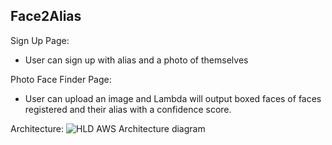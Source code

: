 ## Face2Alias

Sign Up Page:
- User can sign up with alias and a photo of themselves

Photo Face Finder Page:
- User can upload an image and Lambda will output boxed faces of faces registered and their alias with a confidence score.

Architecture:
![HLD AWS Architecture diagram]()
